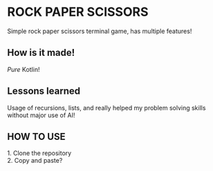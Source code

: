 <h1>ROCK PAPER SCISSORS</h1>
Simple rock paper scissors terminal game, has multiple features!

<h2>How is it made!</h2>
<i>Pure</i> Kotlin!

<h2>Lessons learned</h2>
Usage of recursions, lists, and really helped my problem solving skills without major use of AI!

<h2>HOW TO USE</h2>
1. Clone the repository
<br>
2. Copy and paste?

